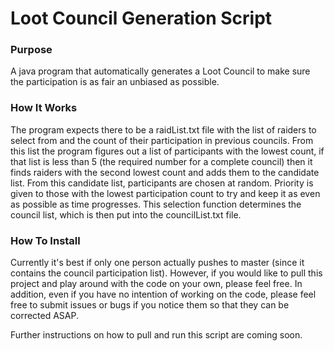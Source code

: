 # Loot Council Generation Script

### Purpose
A java program that automatically generates a Loot Council to make sure the participation is as fair an unbiased as possible.

### How It Works
The program expects there to be a raidList.txt file with the list of raiders to select from and the count of their participation in previous councils. From this list the program figures out a list of participants with the lowest count, if that list is less than 5 (the required number for a complete council) then it finds raiders with the second lowest count and adds them to the candidate list. From this candidate list, participants are chosen at random. Priority is given to those with the lowest participation count to try and keep it as even as possible as time progresses. This selection function determines the council list, which is then put into the councilList.txt file.

### How To Install
Currently it's best if only one person actually pushes to master (since it contains the council participation list). However, if you would like to pull this project and play around with the code on your own, please feel free. In addition, even if you have no intention of working on the code, please feel free to submit issues or bugs if you notice them so that they can be corrected ASAP.

Further instructions on how to pull and run this script are coming soon.
